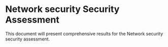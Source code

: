 # Network security Security Assessment

This document will present comprehensive results for the Network security security assessment.
